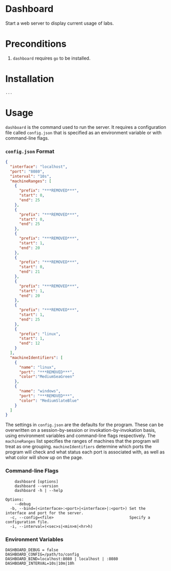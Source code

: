 # Dashboard

Start a web server to display current usage of labs.

# Preconditions
1. `dashboard` requires `go` to be installed.

# Installation
`...`





# Usage
`dashboard` is the command used to run the server. It requires a configuration file called `config.json` that is specified
as an environment variable or with command-line flags.


### `config.json` Format

```json
{
  "interface": "localhost",
  "port": "8080",
  "interval": "10s",
  "machineRanges": [
    {
      "prefix": "***REMOVED***",
      "start": 0,
      "end": 25
    },
    {
      "prefix": "***REMOVED***",
      "start": 0,
      "end": 25
    },
    {
      "prefix": "***REMOVED***",
      "start": 1,
      "end": 20
    },
    {
      "prefix": "***REMOVED***",
      "start": 0,
      "end": 21
    },
    {
      "prefix": "***REMOVED***",
      "start": 1,
      "end": 20
    },
    {
      "prefix": "***REMOVED***",
      "start": 1,
      "end": 25
    },
    {
      "prefix": "linux",
      "start": 1,
      "end": 12
    }
  ],
  "machineIdentifiers": [
    {
      "name": "linux",
      "port": "***REMOVED***",
      "color":"MediumSeaGreen"
    },
    {
      "name": "windows",
      "port": "***REMOVED***",
      "color": "MediumSlateBlue"
    }
  ]
}
```

The settings in `config.json` are the defaults for the program. These can be overwritten on a session-by-session or invokation-by-invokation
basis, using environment variables and command-line flags respectively. The `machineRanges` list specifies the ranges of machines that the
program will treat as one grouping. `machineIdentifiers` determine which ports the program will check and what status each port is associated with,
as well as what color will show up on the page.

### Command-line Flags
```
	dashboard [options]
	dashboard --version
	dashboard -h | --help

Options:
	--debug
  -b, --bind=(<interface>:<port>|<interface>|:<port>) Set the interface and port for the server.
  -c, --config=<file>                                 Specify a configuration file.
  -i, --interval=(<sec>s|<min>m|<hr>h)
```

### Environment Variables
```
DASHBOARD_DEBUG = false
DASHBOARD_CONFIG=/path/to/config
DASHBOARD_BIND=localhost:8080 | localhost | :8080
DASHBOARD_INTERVAL=10s|10m|10h
```
